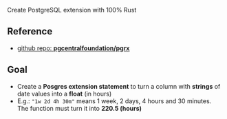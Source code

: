 Create PostgreSQL extension with 100% Rust

## Reference
- [github repo: **pgcentralfoundation/pgrx**][1]

## Goal
- Create a **Posgres extension statement** to turn a column with **strings** of date values into a **float** (in hours)
- E.g.: `"1w 2d 4h 30m"` means 1 week, 2 days, 4 hours and 30 minutes. The function must turn it into **220.5 (hours)** 

[1]: https://github.com/pgcentralfoundation/pgrx